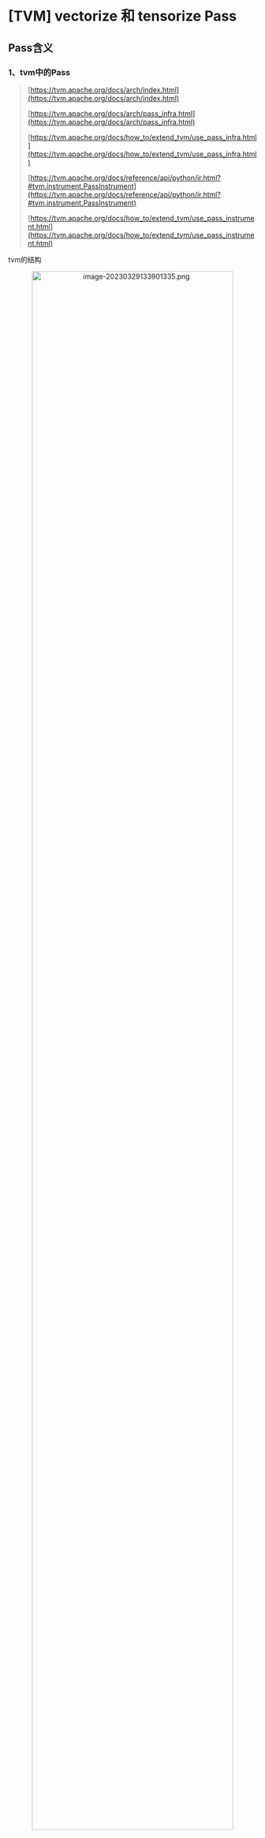 # [TVM] vectorize 和 tensorize Pass

## Pass含义

### 1、tvm中的Pass

> [https://tvm.apache.org/docs/arch/index.html](https://tvm.apache.org/docs/arch/index.html)
> 
> 
> [https://tvm.apache.org/docs/arch/pass_infra.html](https://tvm.apache.org/docs/arch/pass_infra.html)
> 
> [https://tvm.apache.org/docs/how_to/extend_tvm/use_pass_infra.html](https://tvm.apache.org/docs/how_to/extend_tvm/use_pass_infra.html)
> 
> [https://tvm.apache.org/docs/reference/api/python/ir.html?#tvm.instrument.PassInstrument](https://tvm.apache.org/docs/reference/api/python/ir.html?#tvm.instrument.PassInstrument)
> 
> [https://tvm.apache.org/docs/how_to/extend_tvm/use_pass_instrument.html](https://tvm.apache.org/docs/how_to/extend_tvm/use_pass_instrument.html)
> 

tvm的结构

<div style="text-align: center;"><img src="./img_vectorize 和 tensorize Pass/image-20230329133901335.png" alt="image-20230329133901335.png" style="width: 90%;"></div>

- `IRModule`：它是functions的集合，其中包含两种最关键的Function集合，即`relay::Function`和`tir::PrimFuc` 。
- 上层`relay::Function`继承自`BaseFunction`，`relay::Function`对应一个end2end的模型，可以理解为一个支持控制流，递归，以及复杂数据结构的计算图。
- 下层`tir::PrimFunc`也继承自`BaseFunction`，`tir::PrimFunc`包含了一些底层threading，vector/tensor的指令。通常为模型中的一个OP执行单元。
- `Target Translation` 编译器将IRModule变换为目标硬件上可执行的格式（即代码生成），生成的代码被封装为运行时。
- `Passes`：pass是对计算图的一些优化和转换，比如常量折叠，算符融合，死代码消除等等。
- 在编译阶段，一个`relay::Function`可能会被`lower`成多个`tir::PrimFunc`。

tvm中的Pass是一种用于**优化和转换计算图的模块化组件**。在计算图上执行一系列的优化和转换过程，从而使得计算图能够更好地映射到硬件平台上。

（1）TVM中的Pass有两种：

- Relay层的Pass

Relay的Transform是硬件无关的Pass，例如常规的constant folding、dead-code elimination以及张量计算相关的一些特殊Pass如transformation，scaling factor folding。

> 在跑完硬件无关的Pass之后，TVM会将relay::Function lower成多个tir::PrimFunc，然后针对每个tir::PrimFunc进行编译和优化。
> 
- TIR层的Pass

Tir Transform主要包含Tir级别的各种Pass，是偏向编译器方面的优化。这部分的主要功能是lower，不过也有一些optimization，比如多维数据扁平化为一维指针访问、针对特定的后端进行intrinsics扩展。同时也保留了一些底层优化交给下游LLVM做。

实现上，Pass分为：

- Module-Level Pass
    - 利用全局信息进行优化
    - 可以删减Function，如DSE Pass
    - 核心Pass函数是PackedFunc类型
- Function-Level Pass
    - 对Module中的每个Function进行优化，只有局部信息，例如公共子表达式消除
    - 不允许删减Function

（2）Pass操作

Pass的转化逻辑可以简化为：IRModule -> Pass -> … -> IRModule

所有Pass需要继承自ExprFunctor接口。

- 首先**遍历AST，确定哪些Node需要修改**。深度优先遍历，节点可以分为Expr和Stmt。Expr表示表达式节点，如加减乘除、变量等；Stmt表示语句节点，如for循环、if语句等。AST的每个节点都包含了一些属性，例如节点的类型、数据类型、输入输出信息等
- 然后进行**节点修改**。Expression Mutators，用于修改和替换满足条件的Node。对于Expr节点，常见的修改操作包括常量折叠、算子融合、算子替换等；对于Stmt节点，常见的修改操作包括循环展开、循环融合、循环变量重用等

> [【从零开始学深度学习编译器】七，万字长文入门TVM Pass](https://mp.weixin.qq.com/s?__biz=MzA4MjY4NTk0NQ==&mid=2247494923&idx=1&sn=0cdde2ecdd1cee546b0847d03cc40b2c&scene=21#wechat_redirect)
> 

### 2、mlir中的Pass

> [https://mlir.llvm.org/docs/PassManagement/](https://mlir.llvm.org/docs/PassManagement/)
> 
> 
> [https://mlir.llvm.org/docs/Passes/](https://mlir.llvm.org/docs/Passes/)
> 

mlir中的Pass是一组通用的IR优化和转换组件，它会**遍历(mlir中的)IR表达式，并对其进行修改或者重构**。Pass可以用来实现不同的优化和转换，会将代码转换为(对部署硬件而言)更高效或者执行静态分析以检测错误等特定优化。

Pass一般使用mlir提供的工具和框架来实现(Pass Manager和Transformation Framework)。

> https://zhuanlan.zhihu.com/p/582635481
> 
> 
> <div style="text-align: center;"><img src="./img_vectorize 和 tensorize Pass/v2-ee6ca5e08aee17b8f9998dd3a3da75c1_r.jpg" alt="v2-ee6ca5e08aee17b8f9998dd3a3da75c1_r.jpg" style="width: 90%;"></div>
> 
- Pass Manager可以自动化地运行一组Passes，以便为特定的目标生成高效的代码
- Transformation Framework允许编写自定义的Pass，这些Pass可以在编译器的不同阶段使用

### 3、tvm和mlir中pass的区别

tvm和mlir中pass的在功能上都是实现代码转化和优化，以获得更优的性能，但在实现和使用在存在一些区别。

- 实现上
    - tvm中的Pass是一组基于HalideIR的模块化优化组件，主要用于优化计算图的结构和算子实现，以提高计算性能和效率
    - mlir中的Pass是一组通用的IR优化和转换组件，可以实现多种功能，例如代码生成、类型检查、调试等
- 使用上
    - tvm中的Pass主要面向深度学习任务，基于静态图
    - mlir中的Pass基于可扩展的高级IR，可以用于处理任何高级IR，并且可以处理动态计算图。提供了更多的优化技术，如内联函数、循环分块、控制流重组等

## tvm中Pass实现

> tvm中vectorize和tensorize两个Pass实现
> 
> 
> [https://tvm.apache.org/docs/reference/api/python/te.html#tvm.te.Stage](https://tvm.apache.org/docs/reference/api/python/te.html#tvm.te.Stage)
> 
> 一个计算图可以被拆分为多个阶段，每个阶段包含一组计算操作和它们之间的依赖关系。te.Stage就是用来描述一个阶段的，其有助于对计算图进行划分和优化。
> 

### 1、te.Stage的vectorize

（1）函数说明

vectorize(*var*)[¶](https://tvm.apache.org/docs/reference/api/python/te.html#tvm.te.Stage.vectorize)

- Vectorize the iteration.
- Parameters
    - **var** (*[IterVar](https://tvm.apache.org/docs/reference/api/python/tir.html#tvm.tir.IterVar)*) – 需要被vectorize的轴（axis）

（2）用法示例

`vectorize`是用来 将一个`te.Tensor`的某一个维度进行向量化操作 的函数。当使用`vectorize`时，tvm需要指定作用tensor和作用维度，进而对该维度进行向量化并进行SIMD并行加速。

```python
import tvm
from tvm import te

n = te.var('n')
m = te.var('m')
# 占位符张量
A = te.placeholder((n, m), name='A')
# 使用te.compute函数定义了B的计算方式
B = te.compute((n, m), lambda i, j: A[i, j] * 2, name='B')
# 创建一个调度器s，对B进行向量化
s = te.create_schedule(B.op)
# 对张量B的第一个维度进行划分，划分为8个子块
xo, xi = s[B].split(B.op.axis[0], factor=8)
# 对张量B的第二个维度进行张量化操作
s[B].vectorize(xi)
# 生成优化后的代码，以实现向量化优化。
func = tvm.build(s, [A, B], target='llvm')
```

上面的代码中，使用 `vectorize` 对`B`的 `xi`维度进行了向量化操作，tvm会将 `B` 中 `xi` 所在的维度视为向量化维度，并使用 SIMD 指令进行加速。最后调用 `tvm.build` 方法，使用创建的计算图编译出一个可执行的函数。

### 2、te.Stage的tensorize

（1）函数说明

tensorize(*var*, *tensor_intrin*)[¶](https://tvm.apache.org/docs/reference/api/python/te.html#tvm.te.Stage.tensorize)

- Tensorize the computation enclosed by var with tensor_intrin
- Parameters
    - **var** (*[IterVar](https://tvm.apache.org/docs/reference/api/python/tir.html#tvm.tir.IterVar)*) – 需要被tensorize的轴（axis）
    - **tensor_intrin** (*[TensorIntrin](https://tvm.apache.org/docs/reference/api/python/tir.html#tvm.tir.TensorIntrin)*) – 自定义的张量级别实现函数，这个轴上的每个元素都会运用这个函数。

（2）用法示例

`tensorize` 是用来对一个Stage进行自定义的张量级别实现的函数。当使用`tensorize` 时，tvm需要指定作用对象并接受一个函数(tensorized function)作为输入参数，这个函数包含用户自定义的张量级别实现。

`tensorize` 是用来对一个Stage进行自定义的张量级别实现的函数。当使用`tensorize` 时，tvm需要指定作用对象并接受一个函数(tensorized function)作为输入参数，这个函数包含用户自定义的张量级别实现。

[https://tvm.apache.org/docs/how_to/work_with_schedules/tensorize.html](https://tvm.apache.org/docs/how_to/work_with_schedules/tensorize.html)

[https://github.com/apache/tvm/blob/main/src/te/operation/tensorize.cc](https://github.com/apache/tvm/blob/main/src/te/operation/tensorize.cc)

- 自定义函数

这个函数其实代表的是某种后端，例如下面的GEMV实现。它包括两部分：

第一部分是GEMV的计算定义，TVM使用它来匹配原始Matmul调度中的计算模式；

第二个是指定如何在设备上执行GEMV，这在intrin_func下面完成。

最后的te.decl_tensor_intrin声明如何执行计算c.op

```python
def intrin_gemv(m, l):
    a = te.placeholder((l,), name="a")
    b = te.placeholder((m, l), name="b")
    k = te.reduce_axis((0, l), name="k")
    c = te.compute((m,), lambda i: te.sum(a[k] * b[i, k], axis=k), name="c")
    Ab = tvm.tir.decl_buffer(a.shape, a.dtype, name="A", offset_factor=1, strides=[1])
    Bb = tvm.tir.decl_buffer(b.shape, b.dtype, name="B", offset_factor=1, strides=[te.var("s1"), 1])
    Cb = tvm.tir.decl_buffer(c.shape, c.dtype, name="C", offset_factor=1, strides=[1])
 
    def intrin_func(ins, outs):
        ib = tvm.tir.ir_builder.create()
        aa, bb = ins
        cc = outs[0]
        ib.emit(
            tvm.tir.call_extern(
                "int32",
                "gemv_update",
                cc.access_ptr("w"),
                aa.access_ptr("r"),
                bb.access_ptr("r"),
                m,
                l,
                bb.strides[0],
            )
        )
        return ib.get()
 
    return te.decl_tensor_intrin(c.op, intrin_func, binds={a: Ab, b: Bb, c: Cb})
```

- tensorize用法如下

`tensorize` 是用来对一个算子进行自定义的张量级别实现的函数。当使用`tensorize` 时，tvm需要指定作用对象并接受一个函数(tensorized function)作为输入参数，这个函数包含用户自定义的张量级别实现。

```python
# 代码定义了长度为32的一维向量求和计算
import tvm
from tvm import te

n = 16
m = 32
x = te.placeholder((m,), name="x")
y = te.placeholder((m,), name="y")
z = te.compute(x.shape, lambda i: x[i] + y[i], name="z")
s = te.create_schedule(z.op)
# 将循环次数为32的一重for循环拆分为二重for循环
# 其中外层循环的迭代次数为2，内层循环的迭代次数为16
xo, xi = s[z].split(z.op.axis[0], factor=n)

# tvm.tir.call_packed()调用自定义函数vadd()完成向量求和，并指定了vadd()函数的输入输出数据及数据形状
def vadd(n, x_ptr, y_ptr, out_ptr):
  for i in range(n):
    out_ptr[i] = x_ptr[i] + y_ptr[i]
def intrin_func(ins, outs):
  return tvm.tir.call_packed("vadd", ins[0].data, outs[0].data, ins[0].shape[0])

# 定义计算模式及其对应的intrinsic函数后，可通过调用te.decl_tensor_intrin()函数声明如何执行计算
# tvm.tir.decl_buffer()：声明了intrinsic函数要求的输入输出缓冲区的形状、数据类型和数据布局等信息
Xb = tvm.tir.decl_buffer(x.shape, x.dtype, name="X", offset_factor=1, strides=[1])
Yb = tvm.tir.decl_buffer(y.shape, y.dtype, name="Y", offset_factor=1, strides=[1])
Zb = tvm.tir.decl_buffer(z.shape, z.dtype, name="Z", offset_factor=1, strides=[1])
# te.decl_tensor_intrin()函数
# - 第二个参数intrin_func：指定了执行计算的IR程序
# - 第三个参数binds：Tensor结构到Buffer结构的映射
intrin = te.decl_tensor_intrin(z.op, intrin_func, binds={x: Xb, y: Yb, z: Zb})

# 将intrin函数应用到中间节点的内层循环上
s[z].tensorize(xi, intrin)
```

> 上面的代码可以说明tensorize的使用方法，但应该还存在一些问题，可正确运行的代码见
> 
> 
> [https://zhuanlan.zhihu.com/p/339356901](https://zhuanlan.zhihu.com/p/339356901)